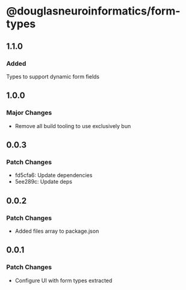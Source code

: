 # @douglasneuroinformatics/form-types

## 1.1.0

### Added

Types to support dynamic form fields

## 1.0.0

### Major Changes

- Remove all build tooling to use exclusively bun

## 0.0.3

### Patch Changes

- fd5cfa6: Update dependencies
- 5ee289c: Update deps

## 0.0.2

### Patch Changes

- Added files array to package.json

## 0.0.1

### Patch Changes

- Configure UI with form types extracted
